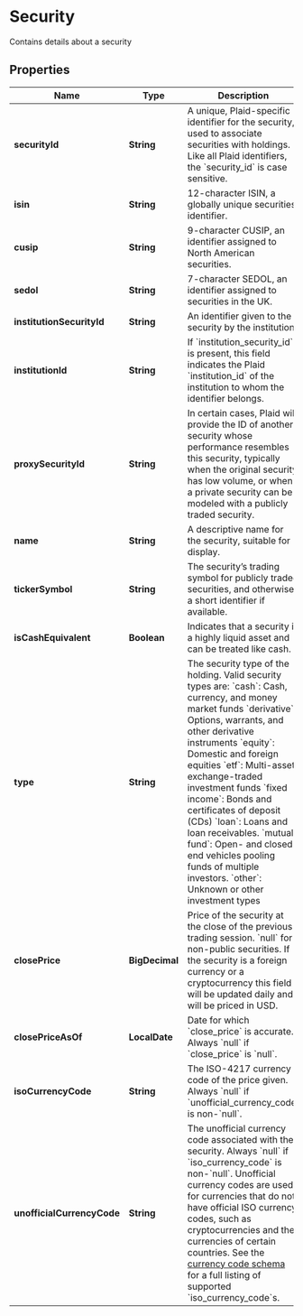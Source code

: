 

# Security

Contains details about a security

## Properties

| Name | Type | Description | Notes |
|------------ | ------------- | ------------- | -------------|
|**securityId** | **String** | A unique, Plaid-specific identifier for the security, used to associate securities with holdings. Like all Plaid identifiers, the &#x60;security_id&#x60; is case sensitive. |  |
|**isin** | **String** | 12-character ISIN, a globally unique securities identifier. |  |
|**cusip** | **String** | 9-character CUSIP, an identifier assigned to North American securities. |  |
|**sedol** | **String** | 7-character SEDOL, an identifier assigned to securities in the UK. |  |
|**institutionSecurityId** | **String** | An identifier given to the security by the institution |  |
|**institutionId** | **String** | If &#x60;institution_security_id&#x60; is present, this field indicates the Plaid &#x60;institution_id&#x60; of the institution to whom the identifier belongs. |  |
|**proxySecurityId** | **String** | In certain cases, Plaid will provide the ID of another security whose performance resembles this security, typically when the original security has low volume, or when a private security can be modeled with a publicly traded security. |  |
|**name** | **String** | A descriptive name for the security, suitable for display. |  |
|**tickerSymbol** | **String** | The security’s trading symbol for publicly traded securities, and otherwise a short identifier if available. |  |
|**isCashEquivalent** | **Boolean** | Indicates that a security is a highly liquid asset and can be treated like cash. |  |
|**type** | **String** | The security type of the holding. Valid security types are:  &#x60;cash&#x60;: Cash, currency, and money market funds  &#x60;derivative&#x60;: Options, warrants, and other derivative instruments  &#x60;equity&#x60;: Domestic and foreign equities  &#x60;etf&#x60;: Multi-asset exchange-traded investment funds  &#x60;fixed income&#x60;: Bonds and certificates of deposit (CDs)  &#x60;loan&#x60;: Loans and loan receivables.  &#x60;mutual fund&#x60;: Open- and closed-end vehicles pooling funds of multiple investors.  &#x60;other&#x60;: Unknown or other investment types |  |
|**closePrice** | **BigDecimal** | Price of the security at the close of the previous trading session. &#x60;null&#x60; for non-public securities. If the security is a foreign currency or a cryptocurrency this field will be updated daily and will be priced in USD. |  |
|**closePriceAsOf** | **LocalDate** | Date for which &#x60;close_price&#x60; is accurate. Always &#x60;null&#x60; if &#x60;close_price&#x60; is &#x60;null&#x60;. |  |
|**isoCurrencyCode** | **String** | The ISO-4217 currency code of the price given. Always &#x60;null&#x60; if &#x60;unofficial_currency_code&#x60; is non-&#x60;null&#x60;. |  |
|**unofficialCurrencyCode** | **String** | The unofficial currency code associated with the security. Always &#x60;null&#x60; if &#x60;iso_currency_code&#x60; is non-&#x60;null&#x60;. Unofficial currency codes are used for currencies that do not have official ISO currency codes, such as cryptocurrencies and the currencies of certain countries.  See the [currency code schema](https://plaid.com/docs/api/accounts#currency-code-schema) for a full listing of supported &#x60;iso_currency_code&#x60;s. |  |



